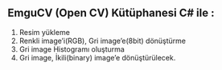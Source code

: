 ## EmguCV (Open CV) Kütüphanesi C# ile : 
1. Resim yükleme
2. Renkli image’i(RGB), Gri image’e(8bit) dönüştürme
3. Gri image Histogramı oluşturma
4. Gri image, İkili(binary) image’e dönüştürülecek. 
